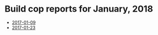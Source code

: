 # Build cop reports for January, 2018

* [2017-01-09](https://bitbucket.org/osrf/gazebo/wiki/create/buildcop/2018/01/09.md)
* [2017-01-23](https://bitbucket.org/osrf/gazebo/wiki/create/buildcop/2018/01/23.md)